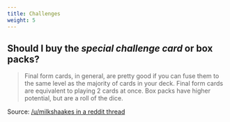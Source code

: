 ```yaml
---
title: Challenges
weight: 5
---
```


## Should I buy the *special challenge card* or box packs?

> Final form cards, in general, are pretty good if you can fuse them to the same level as the majority of cards in your deck. Final form cards are equivalent to playing 2 cards at once. Box packs have higher potential, but are a roll of the dice.

Source: [/u/milkshaakes in a reddit thread](https://www.reddit.com/r/AnimationThrowdown/comments/58rcth/faq_answers_miilkshakes_stash_of_resources/)
